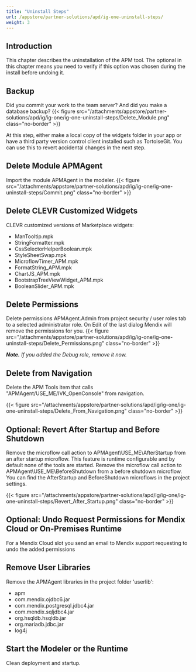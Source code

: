 ```yaml
---
title: "Uninstall Steps"
url: /appstore/partner-solutions/apd/ig-one-uninstall-steps/
weight: 3
---
```


## Introduction

This chapter describes the uninstallation of the APM tool. The optional in this chapter means you need to verify if this option was chosen during the install before undoing it.

## Backup

Did you commit your work to the team server? And did you make a database backup?
{{< figure src="/attachments/appstore/partner-solutions/apd/ig/ig-one/ig-one-uninstall-steps/Delete_Module.png" class="no-border" >}}

At this step, either make a local copy of the widgets folder in your app or have a third party version control client installed such as TortoiseGit. You can use this to revert accidental changes in the next step.

## Delete Module APMAgent

Import the module APMAgent in the modeler.
{{< figure src="/attachments/appstore/partner-solutions/apd/ig/ig-one/ig-one-uninstall-steps/Commit.png" class="no-border" >}}

## Delete CLEVR Customized Widgets

CLEVR customized versions of Marketplace widgets:

* ManTooltip.mpk
* StringFormatter.mpk
* CssSelectorHelperBoolean.mpk
* StyleSheetSwap.mpk
* MicroflowTimer_APM.mpk
* FormatString_APM.mpk
* ChartJS_APM.mpk
* BootstrapTreeViewWidget_APM.mpk
* BooleanSlider_APM.mpk

## Delete Permissions

Delete permissions APMAgent.Admin from project security / user roles tab to a selected administrator role. On Edit of the last dialog Mendix will remove the permissions for you.
{{< figure src="/attachments/appstore/partner-solutions/apd/ig/ig-one/ig-one-uninstall-steps/Delete_Permissions.png" class="no-border" >}}

***Note.*** *If you added the Debug role, remove it now.*

## Delete from Navigation

Delete the APM Tools item that calls "APMAgent/USE_ME/IVK_OpenConsole" from navigation.

{{< figure src="/attachments/appstore/partner-solutions/apd/ig/ig-one/ig-one-uninstall-steps/Delete_From_Navigation.png" class="no-border" >}}

## Optional: Revert After Startup and Before Shutdown

Remove the microflow call action to APMAgent\USE_ME\AfterStartup from an after startup microflow. This feature is runtime configurable and by default none of the tools are started.
Remove the microflow call action to APMAgent\USE_ME\BeforeShutdown from a before shutdown microflow.
You can find the AfterStartup and BeforeShutdown microflows in the project settings.

{{< figure src="/attachments/appstore/partner-solutions/apd/ig/ig-one/ig-one-uninstall-steps/Revert_After_Startup.png" class="no-border" >}}

## Optional: Undo Request Permissions for Mendix Cloud or On-Premises Runtime

For a Mendix Cloud slot you send an email to Mendix support requesting to undo the added permissions

## Remove User Libraries

Remove the APMAgent libraries in the project folder 'userlib':

* apm
* com.mendix.ojdbc6.jar
* com.mendix.postgresql.jdbc4.jar
* com.mendix.sqljdbc4.jar
* org.hsqldb.hsqldb.jar
* org.mariadb.jdbc.jar
* log4j

## Start the Modeler or the Runtime

Clean deployment and startup.
